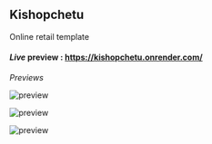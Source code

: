 ## Kishopchetu
Online retail template

#### *Live* preview : https://kishopchetu.onrender.com/

*Previews*

![preview](https://github.com/projectfinalaudio/kishopchetu/blob/master/previews/preview_form.png?raw=true)

![preview](https://github.com/projectfinalaudio/kishopchetu/blob/master/previews/preview.png?raw=true)

![preview](https://github.com/projectfinalaudio/kishopchetu/blob/master/previews/checkout.png?raw=true)
